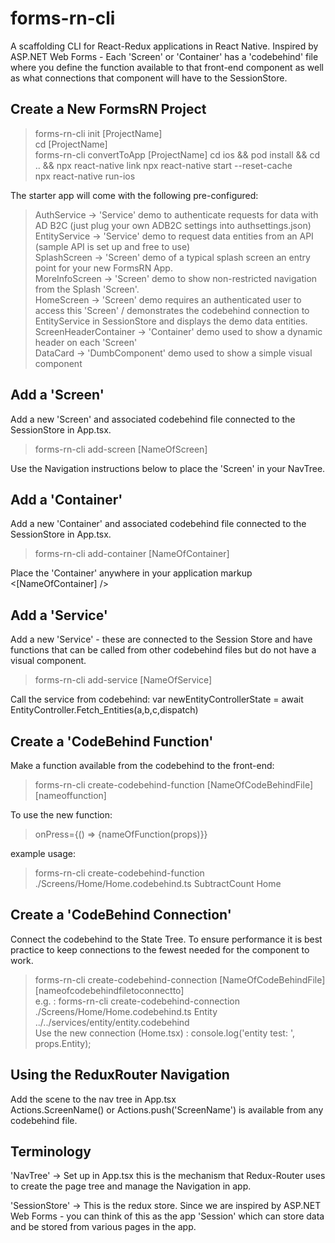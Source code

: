 # forms-rn-cli

A scaffolding CLI for React-Redux applications in React Native. Inspired by ASP.NET Web Forms - Each 'Screen' or 'Container' has a 'codebehind' file where you define the function available to that front-end component as well as what connections that component will have to the SessionStore.

## Create a New FormsRN Project

> forms-rn-cli init [ProjectName]  
> cd [ProjectName]  
> forms-rn-cli convertToApp [ProjectName]
> cd ios && pod install && cd .. && npx react-native link
> npx react-native start --reset-cache  
> npx react-native run-ios

The starter app will come with the following pre-configured:

> AuthService -> 'Service' demo to authenticate requests for data with AD B2C (just plug your own ADB2C settings into authsettings.json)  
> EntityService -> 'Service' demo to request data entities from an API (sample API is set up and free to use)  
> SplashScreen -> 'Screen' demo of a typical splash screen an entry point for your new FormsRN App.  
> MoreInfoScreen -> 'Screen' demo to show non-restricted navigation from the Splash 'Screen'.  
> HomeScreen -> 'Screen' demo requires an authenticated user to access this 'Screen' / demonstrates the codebehind connection to EntityService in SessionStore and displays the demo data entities.  
> ScreenHeaderContainer -> 'Container' demo used to show a dynamic header on each 'Screen'  
> DataCard -> 'DumbComponent' demo used to show a simple visual component

## Add a 'Screen'

Add a new 'Screen' and associated codebehind file connected to the SessionStore in App.tsx.

> forms-rn-cli add-screen [NameOfScreen]

Use the Navigation instructions below to place the 'Screen' in your NavTree.

## Add a 'Container'

Add a new 'Container' and associated codebehind file connected to the SessionStore in App.tsx.

> forms-rn-cli add-container [NameOfContainer]

Place the 'Container' anywhere in your application markup <[NameOfContainer] />

## Add a 'Service'

Add a new 'Service' - these are connected to the Session Store and have functions that can be called from other codebehind files but do not have a visual component.

> forms-rn-cli add-service [NameOfService]

Call the service from codebehind: var newEntityControllerState = await EntityController.Fetch_Entities(a,b,c,dispatch)

## Create a 'CodeBehind Function'

Make a function available from the codebehind to the front-end:

> forms-rn-cli create-codebehind-function [NameOfCodeBehindFile][nameoffunction]

To use the new function:

> onPress={() => {nameOfFunction(props)}}

example usage:

> forms-rn-cli create-codebehind-function ./Screens/Home/Home.codebehind.ts SubtractCount Home

## Create a 'CodeBehind Connection'

Connect the codebehind to the State Tree. To ensure performance it is best practice to keep connections to the fewest needed for the component to work.

> forms-rn-cli create-codebehind-connection [NameOfCodeBehindFile][nameofcodebehindfiletoconnectto]  
> e.g. : forms-rn-cli create-codebehind-connection ./Screens/Home/Home.codebehind.ts Entity ../../services/entity/entity.codebehind  
> Use the new connection (Home.tsx) : console.log('entity test: ', props.Entity);

## Using the ReduxRouter Navigation

Add the scene to the nav tree in App.tsx  
Actions.ScreenName() or Actions.push('ScreenName') is available from any codebehind file.

## Terminology

'NavTree' -> Set up in App.tsx this is the mechanism that Redux-Router uses to create the page tree and manage the Navigation in app.

'SessionStore' -> This is the redux store. Since we are inspired by ASP.NET Web Forms - you can think of this as the app 'Session' which can store data and be stored from various pages in the app.
